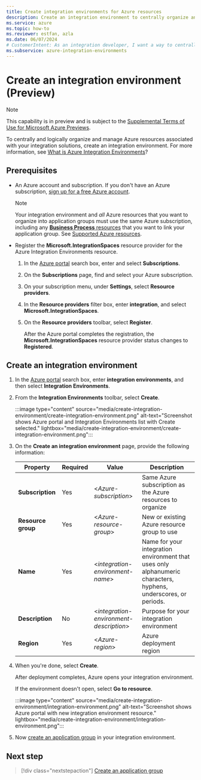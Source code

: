 ```yaml
---
title: Create integration environments for Azure resources
description: Create an integration environment to centrally organize and manage Azure resources related to your integration solutions.
ms.service: azure
ms.topic: how-to
ms.reviewer: estfan, azla
ms.date: 06/07/2024
# CustomerIntent: As an integration developer, I want a way to centrally and logically organize Azure resources related to my organization's integration solutions.
ms.subservice: azure-integration-environments
---
```


# Create an integration environment (Preview)

> [!NOTE]
>
> This capability is in preview and is subject to the 
> [Supplemental Terms of Use for Microsoft Azure Previews](https://azure.microsoft.com/support/legal/preview-supplemental-terms/).

To centrally and logically organize and manage Azure resources associated with your integration solutions, create an integration environment. For more information, see [What is Azure Integration Environments](overview.md)?

## Prerequisites

- An Azure account and subscription. If you don't have an Azure subscription, [sign up for a free Azure account](https://azure.microsoft.com/free/?WT.mc_id=A261C142F).

  > [!NOTE]
  >
  > Your integration environment and *all* Azure resources that you want to organize 
  > into application groups must use the same Azure subscription, including any 
  > [**Business Process** resources](../business-process-tracking/overview.md) 
  > that you want to link your application group. See 
  > [Supported Azure resources](overview.md#supported-resources).

- Register the **Microsoft.IntegrationSpaces** resource provider for the Azure Integration Environments resource.

  1. In the [Azure portal](https://portal.azure.com) search box, enter and select **Subscriptions**.

  1. On the **Subscriptions** page, find and select your Azure subscription.

  1. On your subscription menu, under **Settings**, select **Resource providers**.

  1. In the **Resource providers** filter box, enter **integration**, and select **Microsoft.IntegrationSpaces**.

  1. On the **Resource providers** toolbar, select **Register**.

     After the Azure portal completes the registration, the **Microsoft.IntegrationSpaces** resource provider status changes to **Registered**.

<a name="create-integration-environment"></a>

## Create an integration environment

1. In the [Azure portal](https://portal.azure.com) search box, enter **integration environments**, and then select **Integration Environments**.

1. From the **Integration Environments** toolbar, select **Create**.

   :::image type="content" source="media/create-integration-environment/create-integration-environment.png" alt-text="Screenshot shows Azure portal and Integration Environments list with Create selected." lightbox="media/create-integration-environment/create-integration-environment.png":::

1. On the **Create an integration environment** page, provide the following information:

   | Property | Required | Value | Description |
   |----------|----------|-------|-------------|
   | **Subscription** | Yes |  <*Azure-subscription*> | Same Azure subscription as the Azure resources to organize |
   | **Resource group** | Yes | <*Azure-resource-group*> | New or existing Azure resource group to use |
   | **Name** | Yes | <*integration-environment-name*> | Name for your integration environment that uses only alphanumeric characters, hyphens, underscores, or periods. |
   | **Description** | No | <*integration-environment-description*> | Purpose for your integration environment |
   | **Region** | Yes | <*Azure-region*> | Azure deployment region |

1. When you're done, select **Create**.

   After deployment completes, Azure opens your integration environment.

   If the environment doesn't open, select **Go to resource**.

   :::image type="content" source="media/create-integration-environment/integration-environment.png" alt-text="Screenshot shows Azure portal with new integration environment resource." lightbox="media/create-integration-environment/integration-environment.png":::

1. Now [create an application group](create-application-group.md) in your integration environment.

## Next step

> [!div class="nextstepaction"]
> [Create an application group](create-application-group.md)
